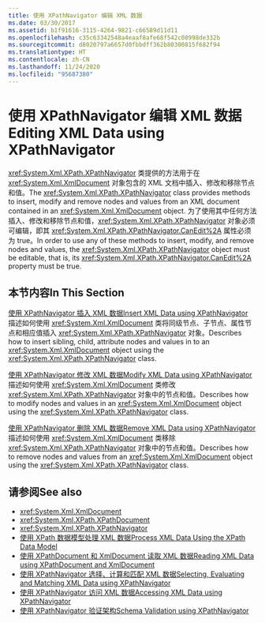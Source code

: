 ```yaml
---
title: 使用 XPathNavigator 编辑 XML 数据
ms.date: 03/30/2017
ms.assetid: b1f91616-3115-4264-9821-c66589d11d11
ms.openlocfilehash: c35c63342548a4eaaf8afe68f542c08998de332b
ms.sourcegitcommit: d8020797a6657d0fbbdff362b80300815f682f94
ms.translationtype: HT
ms.contentlocale: zh-CN
ms.lasthandoff: 11/24/2020
ms.locfileid: "95687380"
---
```

# <a name="editing-xml-data-using-xpathnavigator"></a><span data-ttu-id="51b9f-102">使用 XPathNavigator 编辑 XML 数据</span><span class="sxs-lookup"><span data-stu-id="51b9f-102">Editing XML Data using XPathNavigator</span></span>

<span data-ttu-id="51b9f-103"><xref:System.Xml.XPath.XPathNavigator> 类提供的方法用于在 <xref:System.Xml.XmlDocument> 对象包含的 XML 文档中插入、修改和移除节点和值。</span><span class="sxs-lookup"><span data-stu-id="51b9f-103">The <xref:System.Xml.XPath.XPathNavigator> class provides methods to insert, modify and remove nodes and values from an XML document contained in an <xref:System.Xml.XmlDocument> object.</span></span> <span data-ttu-id="51b9f-104">为了使用其中任何方法插入、修改和移除节点和值，<xref:System.Xml.XPath.XPathNavigator> 对象必须可编辑，即其 <xref:System.Xml.XPath.XPathNavigator.CanEdit%2A> 属性必须为 true。</span><span class="sxs-lookup"><span data-stu-id="51b9f-104">In order to use any of these methods to insert, modify, and remove nodes and values, the <xref:System.Xml.XPath.XPathNavigator> object must be editable, that is, its <xref:System.Xml.XPath.XPathNavigator.CanEdit%2A> property must be true.</span></span>  
  
## <a name="in-this-section"></a><span data-ttu-id="51b9f-105">本节内容</span><span class="sxs-lookup"><span data-stu-id="51b9f-105">In This Section</span></span>  

 [<span data-ttu-id="51b9f-106">使用 XPathNavigator 插入 XML 数据</span><span class="sxs-lookup"><span data-stu-id="51b9f-106">Insert XML Data using XPathNavigator</span></span>](insert-xml-data-using-xpathnavigator.md)  
 <span data-ttu-id="51b9f-107">描述如何使用 <xref:System.Xml.XmlDocument> 类将同级节点、子节点、属性节点和相应值插入 <xref:System.Xml.XPath.XPathNavigator> 对象。</span><span class="sxs-lookup"><span data-stu-id="51b9f-107">Describes how to insert sibling, child, attribute nodes and values in to an <xref:System.Xml.XmlDocument> object using the <xref:System.Xml.XPath.XPathNavigator> class.</span></span>  
  
 [<span data-ttu-id="51b9f-108">使用 XPathNavigator 修改 XML 数据</span><span class="sxs-lookup"><span data-stu-id="51b9f-108">Modify XML Data using XPathNavigator</span></span>](modify-xml-data-using-xpathnavigator.md)  
 <span data-ttu-id="51b9f-109">描述如何使用 <xref:System.Xml.XmlDocument> 类修改 <xref:System.Xml.XPath.XPathNavigator> 对象中的节点和值。</span><span class="sxs-lookup"><span data-stu-id="51b9f-109">Describes how to modify nodes and values in an <xref:System.Xml.XmlDocument> object using the <xref:System.Xml.XPath.XPathNavigator> class.</span></span>  
  
 [<span data-ttu-id="51b9f-110">使用 XPathNavigator 删除 XML 数据</span><span class="sxs-lookup"><span data-stu-id="51b9f-110">Remove XML Data using XPathNavigator</span></span>](remove-xml-data-using-xpathnavigator.md)  
 <span data-ttu-id="51b9f-111">描述如何使用 <xref:System.Xml.XmlDocument> 类移除 <xref:System.Xml.XPath.XPathNavigator> 对象中的节点和值。</span><span class="sxs-lookup"><span data-stu-id="51b9f-111">Describes how to remove nodes and values from an <xref:System.Xml.XmlDocument> object using the <xref:System.Xml.XPath.XPathNavigator> class.</span></span>  
  
## <a name="see-also"></a><span data-ttu-id="51b9f-112">请参阅</span><span class="sxs-lookup"><span data-stu-id="51b9f-112">See also</span></span>

- <xref:System.Xml.XmlDocument>
- <xref:System.Xml.XPath.XPathDocument>
- <xref:System.Xml.XPath.XPathNavigator>
- [<span data-ttu-id="51b9f-113">使用 XPath 数据模型处理 XML 数据</span><span class="sxs-lookup"><span data-stu-id="51b9f-113">Process XML Data Using the XPath Data Model</span></span>](process-xml-data-using-the-xpath-data-model.md)
- [<span data-ttu-id="51b9f-114">使用 XPathDocument 和 XmlDocument 读取 XML 数据</span><span class="sxs-lookup"><span data-stu-id="51b9f-114">Reading XML Data using XPathDocument and XmlDocument</span></span>](reading-xml-data-using-xpathdocument-and-xmldocument.md)
- [<span data-ttu-id="51b9f-115">使用 XPathNavigator 选择、计算和匹配 XML 数据</span><span class="sxs-lookup"><span data-stu-id="51b9f-115">Selecting, Evaluating and Matching XML Data using XPathNavigator</span></span>](selecting-evaluating-and-matching-xml-data-using-xpathnavigator.md)
- [<span data-ttu-id="51b9f-116">使用 XPathNavigator 访问 XML 数据</span><span class="sxs-lookup"><span data-stu-id="51b9f-116">Accessing XML Data using XPathNavigator</span></span>](accessing-xml-data-using-xpathnavigator.md)
- [<span data-ttu-id="51b9f-117">使用 XPathNavigator 验证架构</span><span class="sxs-lookup"><span data-stu-id="51b9f-117">Schema Validation using XPathNavigator</span></span>](schema-validation-using-xpathnavigator.md)
